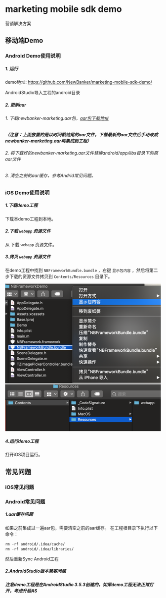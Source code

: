 # marketing mobile sdk demo

营销解决方案

## 移动端Demo

### Android Demo使用说明

##### 1. 运行
demo地址: https://github.com/NewBanker/marketing-mobile-sdk-demo/

AndroidStudio导入工程的android目录

##### 2. 更新aar
###### 1. 下载newbanker-marketing.aar包，[aar包下载地址](https://log.newbanker.work/sunis-andriod-aar)
***（注意：上面放置的是以时间戳结尾的aar文件，下载最新的aar文件后手动改成newbanker-marketing.aar再集成到工程）***
###### 2. 将下载好的newbanker-marketing.aar文件替换android/app/libs目录下的原aar文件
###### 3. 清空之前的aar缓存，参考Andrid常见问题。

### iOS Demo使用说明

##### 1.下载demo工程

下载本demo工程到本地。

##### 2.下载 `webapp` 资源文件

从   下载 `webapp` 资源文件。

##### 3.拷贝 `webapp` 资源文件

在demo工程中找到 `NBFrameworkBundle.bundle` ，右键  `显示包内容` ，然后将第二步下载的资源文件拷贝到 `Contents/Resources` 目录下。

<img src="./ios_images/1.png" width="509" height="322" alt="显示包内容">
<img src="./ios_images/2.png" width="507" height="151" alt=“替换资源文件的目录">

##### 4.运行demo工程

打开iOS项目运行。

## 常见问题

### iOS常见问题

### Android常见问题

##### 1.aar缓存问题
如果之前集成过一遍aar包，需要清空之前的aar缓存。
在工程根目录下执行以下命令：
```
rm -rf android/.idea/cache/
rm -rf android/.idea/libraries/
```
然后重新Sync Android工程
##### 2.AndroidStudio版本兼容问题
***注意demo工程是在AndroidStudio 3.5.3创建的，如果demo工程无法正常打开，考虑升级AS***
